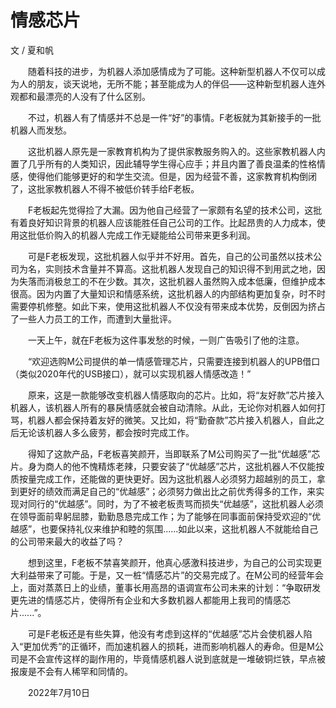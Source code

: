 # 情感芯片

文 / 夏和帆

  随着科技的进步，为机器人添加感情成为了可能。这种新型机器人不仅可以成为人的朋友，谈天说地，无所不能；甚至能成为人的伴侣——这种新型机器人连外观都和最漂亮的人没有了什么区别。

  不过，机器人有了情感并不总是一件“好”的事情。F老板就为其新接手的一批机器人而发愁。

  这批机器人原先是一家教育机构为了提供家教服务购入的。这些家教机器人内置了几乎所有的人类知识，因此辅导学生得心应手；并且内置了善良温柔的性格情感，使得他们能够更好的和学生交流。但是，因为经营不善，这家教育机构倒闭了，这批家教机器人不得不被低价转手给F老板。

  F老板起先觉得捡了大漏。因为他自己经营了一家颇有名望的技术公司，这批有着良好知识背景的机器人应该能胜任自己公司的工作。比起昂贵的人力成本，使用这批低价购入的机器人完成工作无疑能给公司带来更多利润。

  可是F老板发现，这批机器人似乎并不好用。首先，自己的公司虽然以技术公司为名，实则技术含量并不算高。这批机器人发现自己的知识得不到用武之地，因为失落而消极怠工的不在少数。其次，这批机器人虽然购入成本低廉，但维护成本很高。因为内置了大量知识和情感系统，这批机器人的内部结构更加复杂，时不时需要停机修整。如此下来，使用这批机器人不仅没有带来成本优势，反倒因为挤占了一些人力员工的工作，而遭到大量批评。

  一天上午，就在F老板为这件事发愁的时候，一则广告吸引了他的注意。

  “欢迎选购M公司提供的单一情感管理芯片，只需要连接到机器人的UPB借口（类似2020年代的USB接口），就可以实现机器人情感改造！”

  原来，这是一款能够改变机器人情感取向的芯片。比如，将“友好款”芯片接入机器人，该机器人所有的暴戾情感就会被自动清除。从此，无论你对机器人如何打骂，机器人都会保持着友好的微笑。又比如，将“勤奋款”芯片接入机器人，自此之后无论该机器人多么疲劳，都会按时完成工作。

  得知了这款产品，F老板喜笑颜开，当即联系了M公司购买了一批“优越感”芯片。身为商人的他不愧精炼老辣，只要安装了“优越感”芯片，这批机器人不仅能按质按量完成工作，还能做的更快更好。因为这批机器人必须努力超越别的员工，拿到更好的绩效而满足自己的“优越感”；必须努力做出比之前优秀得多的工作，来实现对同行的“优越感”。同时，为了不被老板责骂而损失“优越感”，这批机器人必须在领导面前卑躬屈膝，勤勤恳恳完成工作；为了能够在同事面前保持受欢迎的“优越感”，也要保持礼仪来维护和睦的氛围......如此以来，这批机器人不就能给自己的公司带来最大的收益了吗？

  想到这里，F老板不禁喜笑颜开，他真心感激科技进步，为自己的公司实现更大利益带来了可能。于是，又一桩“情感芯片”的交易完成了。在M公司的经营年会上，面对蒸蒸日上的业绩，董事长用高昂的语调宣布公司未来的计划：“争取研发更先进的情感芯片，使得所有企业和大多数机器人都能用上我司的情感芯片......”。

  可是F老板还是有些失算，他没有考虑到这样的“优越感”芯片会使机器人陷入“更加优秀”的正循环，而加速机器人的损耗，进而影响机器人的寿命。但是M公司是不会宣传这样的副作用的，毕竟情感机器人说到底就是一堆破铜烂铁，早点被报废是不会有人稀罕和同情的。

  2022年7月10日
